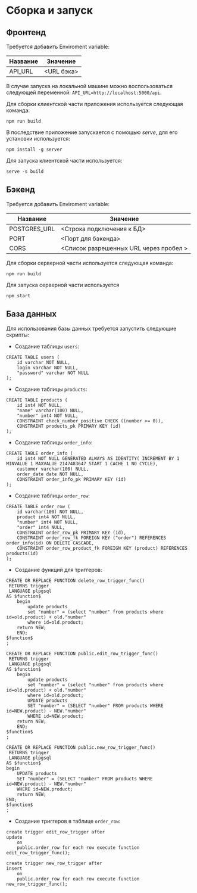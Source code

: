 # Сборка и запуск

## Фронтенд
Требуется добавить Enviroment variable:

| Название | Значение    |
|----------|-------------|
| API_URL  | <URL бэка\> |

В случае запуска на локальной машине можно воспользоваться следующей переменной:
`API_URL=http://localhost:5000/api`.

Для сборки клиентской части приложения используется следующая команда:
```shell
npm run build
```
В последствие приложение запускается с помощью *serve*, для его установки используется:
```shell
npm install -g server
```
Для запуска клиентской части используется:
```shell
serve -s build
```

## Бэкенд
Требуется добавить Enviroment variable:

| Название     | Значение                                |
|--------------|-----------------------------------------|
| POSTGRES_URL | <Строка подключения к БД\>              |
| PORT         | <Порт для бэкенда\>                     |
| CORS         | <Список разрешенных URL через пробел \> |


Для сборки серверной части используется следующая команда:
```shell
npm run build
```
Для запуска серверной части используется
```shell
npm start
```

## База данных
Для использования базы данных требуется запустить следующие скрипты:
- Создание таблицы `users`:
```
CREATE TABLE users (
	id varchar NOT NULL,
	login varchar NOT NULL,
	"password" varchar NOT NULL
);
```
- Создание таблицы `products`:
```
CREATE TABLE products (
	id int4 NOT NULL,
	"name" varchar(100) NULL,
	"number" int4 NOT NULL,
	CONSTRAINT check_number_positive CHECK ((number >= 0)),
	CONSTRAINT products_pk PRIMARY KEY (id)
);
```
- Создание таблицы `order_info`:
```
CREATE TABLE order_info (
	id int4 NOT NULL GENERATED ALWAYS AS IDENTITY( INCREMENT BY 1 MINVALUE 1 MAXVALUE 2147483647 START 1 CACHE 1 NO CYCLE),
	customer varchar(100) NULL,
	order_date date NOT NULL,
	CONSTRAINT order_info_pk PRIMARY KEY (id)
);
```
- Создание таблицы `order_row`:
```
CREATE TABLE order_row (
	id varchar(100) NOT NULL,
	product int4 NOT NULL,
	"number" int4 NOT NULL,
	"order" int4 NULL,
	CONSTRAINT order_row_pk PRIMARY KEY (id),
	CONSTRAINT order_row_fk FOREIGN KEY ("order") REFERENCES order_info(id) ON DELETE CASCADE,
	CONSTRAINT order_row_product_fk FOREIGN KEY (product) REFERENCES products(id)
);
```
- Создание функций для триггеров:
```
CREATE OR REPLACE FUNCTION delete_row_trigger_func()
 RETURNS trigger
 LANGUAGE plpgsql
AS $function$
	begin
		update products 
		set "number" = (select "number" from products where id=old.product) + old."number"
		where id=old.product;
	return NEW;
	END;
$function$
;
```
```
CREATE OR REPLACE FUNCTION public.edit_row_trigger_func()
 RETURNS trigger
 LANGUAGE plpgsql
AS $function$
	begin
		update products 
		set "number" = (select "number" from products where id=old.product) + old."number"
		where id=old.product;
		UPDATE products
		SET "number" = (SELECT "number" FROM products WHERE id=NEW.product) - NEW."number"
		WHERE id=NEW.product;
	return NEW;
	END;
$function$
;
```
```
CREATE OR REPLACE FUNCTION public.new_row_trigger_func()
 RETURNS trigger
 LANGUAGE plpgsql
AS $function$
begin
	UPDATE products
	SET "number" = (SELECT "number" FROM products WHERE id=NEW.product) - NEW."number"
	WHERE id=NEW.product;
	return NEW;
END;
$function$
;
```
- Создание триггеров в таблице `order_row`:
```
create trigger edit_row_trigger after
update
    on
    public.order_row for each row execute function edit_row_trigger_func();
```
```
create trigger new_row_trigger after
insert
    on
    public.order_row for each row execute function new_row_trigger_func();
```